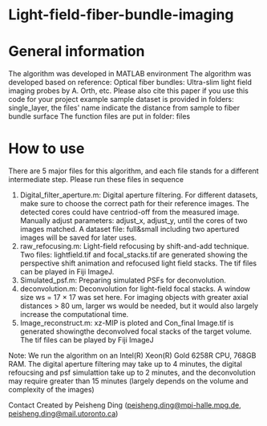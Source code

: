 # Light-field-fiber-bundle-imaging

# General information
 The algorithm was developed in MATLAB environment
 The algorithm was developed based on reference: Optical fiber bundles: Ultra-slim light field imaging probes by A. Orth, etc. Please also cite this paper if you use this code for your project
 example sample dataset is provided in folders: single_layer, the files' name indicate the distance from sample to fiber bundle surface
 The function files are put in folder: files

# How to use
There are 5 major files for this algorithm, and each file stands for a different intermediate step. Please run these files in sequence

1. Digital_filter_aperture.m: Digital aperture filtering. For different datasets, make sure to choose the correct path for their reference images. The detected cores could have centriod-off from the measured image. Manually adjust parameters: adjust_x, adjust_y, until the cores of two images matched. A dataset file: full&small including two apertured images will be saved for later uses.
2. raw_refocusing.m: Light-field refocusing by shift-and-add technique. Two files: lightfield.tif and focal_stacks.tif are generated showing the perspective shift animation and refocused light field stacks. The tif files can be played in Fiji ImageJ.
3. Simulated_psf.m: Preparing simulated PSFs for deconvolution.
4. deconvolution.m: Deconvolution for light-field focal stacks. A window size ws = 17 × 17 was set here. For imaging objects with greater axial distances > 80 um, larger ws would be needed, but it would also largely increase the computational time.
5. Image_reconstruct.m: xz-MIP is ploted and Con_final Image.tif is generated showingthe deconvolved focal stacks of the target volume. The tif files can be played by Fiji ImageJ

Note: We run the algorithm on an Intel(R) Xeon(R) Gold 6258R CPU, 768GB RAM. The digital aperture filtering may take up to 4 minutes, the digital refoucsing and psf simulattion take up to 2 minutes, and the deconvolution may require greater than 15 minutes (largely depends on the volume and complexity of the images)

Contact
Created by Peisheng Ding (peisheng.ding@mpi-halle.mpg.de, peisheng.ding@mail.utoronto.ca)
